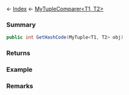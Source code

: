 ← [Index](Api-Index) ← [MyTupleComparer<T1, T2>](VRage.MyTupleComparer`2)

### Summary

```csharp
public int GetHashCode(MyTuple<T1, T2> obj)
```

### Returns

### Example

### Remarks

